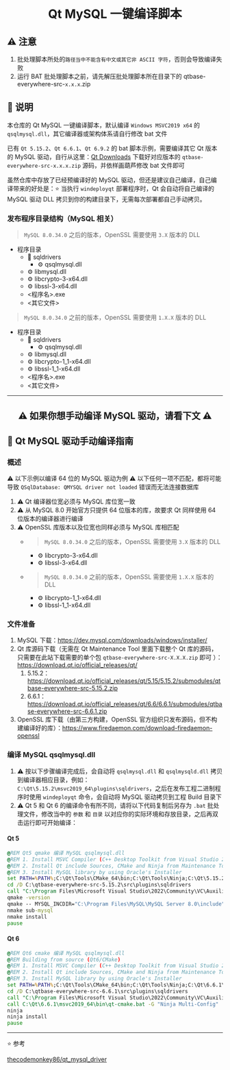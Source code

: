 <div align="center">

# Qt MySQL 一键编译脚本

</div>

## :warning: 注意

1. 批处理脚本所处的`路径当中不能含有中文或其它非 ASCII 字符`，否则会导致编译失败
2. 运行 BAT 批处理脚本之前，请先解压批处理脚本所在目录下的 qtbase-everywhere-src-`x.x.x`.zip

## :book: 说明

本仓库的 Qt MySQL 一键编译脚本，默认编译 `Windows MSVC2019 x64` 的 `qsqlmysql.dll`，其它编译器或架构体系请自行修改 bat 文件

已有 `Qt 5.15.2`、`Qt 6.6.1`、`Qt 6.9.2` 的 bat 脚本示例，需要编译其它 Qt 版本的 MySQL 驱动，自行从这里：[Qt Downloads](https://download.qt.io/archive/qt/) 下载好对应版本的 `qtbase-everywhere-src-x.x.x.zip` 源码，并依样画葫芦修改 bat 文件即可

虽然仓库中存放了已经预编译好的 MySQL 驱动，但还是建议自己编译，自己编译带来的好处是：:star: 当执行 `windeployqt` 部署程序时，Qt 会自动将自己编译的 MySQL 驱动 DLL 拷贝到你的构建目录下，无需每次部署都自己手动拷贝。

### 发布程序目录结构（MySQL 相关）

> `MySQL 8.0.34.0` 之后的版本，OpenSSL 需要使用 `3.X` 版本的 DLL

- 程序目录
  - :open_file_folder: sqldrivers
    - :gear: qsqlmysql.dll
  - :gear: libmysql.dll
  - :gear: libcrypto-3-x64.dll
  - :gear: libssl-3-x64.dll
  - <程序名>.exe
  - <其它文件>

> `MySQL 8.0.34.0` 之前的版本，OpenSSL 需要使用 `1.X.X` 版本的 DLL

- 程序目录
  - :open_file_folder: sqldrivers
    - :gear: qsqlmysql.dll
  - :gear: libmysql.dll
  - :gear: libcrypto-1_1-x64.dll
  - :gear: libssl-1_1-x64.dll
  - <程序名>.exe
  - <其它文件>

----------

<div align="center">

## :warning: 如果你想手动编译 MySQL 驱动，请看下文 :warning:

</div>

## :compass: Qt MySQL 驱动手动编译指南

### 概述

:warning: 以下示例以编译 64 位的 MySQL 驱动为例
:warning: 以下任何一项不匹配，都将可能导致 `QSqlDatabase: QMYSQL driver not loaded` 错误而无法连接数据库

1. :warning: Qt 编译器位宽必须与 MySQL 库位宽一致
2. :warning: 从 MySQL 8.0 开始官方只提供 64 位版本的库，故要求 Qt 同样使用 64 位版本的编译器进行编译
3. :warning: OpenSSL 库版本以及位宽也同样必须与 MySQL 库相匹配
   - > `MySQL 8.0.34.0` 之后的版本，OpenSSL 需要使用 `3.X` 版本的 DLL
     - :gear: libcrypto-3-x64.dll
     - :gear: libssl-3-x64.dll
   - > `MySQL 8.0.34.0` 之前的版本，OpenSSL 需要使用 `1.X.X` 版本的 DLL
     - :gear: libcrypto-1_1-x64.dll
     - :gear: libssl-1_1-x64.dll

### 文件准备

1. MySQL 下载：https://dev.mysql.com/downloads/windows/installer/
2. Qt 库源码下载（无需在 Qt Maintenance Tool 里面下载整个 Qt 库的源码，只需要在此站下载需要的单个包 `qtbase-everywhere-src-X.X.X.zip` 即可 ）：https://download.qt.io/official_releases/qt/
   1. 5.15.2：https://download.qt.io/official_releases/qt/5.15/5.15.2/submodules/qtbase-everywhere-src-5.15.2.zip
   2. 6.6.1：https://download.qt.io/official_releases/qt/6.6/6.6.1/submodules/qtbase-everywhere-src-6.6.1.zip
3. OpenSSL 库下载（由第三方构建，OpenSSL 官方组织只发布源码，但不构建编译好的库）：https://www.firedaemon.com/download-firedaemon-openssl

### 编译 MySQL qsqlmysql.dll

1. :warning: 按以下步骤编译完成后，会自动将 `qsqlmysql.dll` 和 `qsqlmysqld.dll` 拷贝到编译器相应目录，例如：`C:\Qt\5.15.2\msvc2019_64\plugins\sqldrivers`，之后在发布工程二进制程序时使用 `windeployqt` 命令，会自动将 MySQL 驱动拷贝到工程 Build 目录下
2. :warning: Qt 5 和 Qt 6 的编译命令有所不同，请将以下代码复制后另存为 `.bat` 批处理文件，修改当中的 `参数` 和 `目录` 以对应你的实际环境和存放目录，之后再双击运行即可开始编译：

#### Qt 5

```bat
@REM Qt5 qmake 编译 MySQL qsqlmysql.dll
@REM 1. Install MSVC Compiler (C++ Desktop Toolkit from Visual Studio 2022 Setup)
@REM 2. Install Qt include Sources, CMake and Ninja from Maintenance Tool
@REM 3. Install MySQL library by using Oracle's Installer
set PATH=%PATH%;C:\Qt\Tools\CMake_64\bin;C:\Qt\Tools\Ninja;C:\Qt\5.15.2\msvc2019_64\bin
cd /D C:\qtbase-everywhere-src-5.15.2\src\plugins\sqldrivers
call "C:\Program Files\Microsoft Visual Studio\2022\Community\VC\Auxiliary\Build\vcvarsall.bat" x64
qmake -version
qmake -- MYSQL_INCDIR="C:\Program Files\MySQL\MySQL Server 8.0\include" MYSQL_LIBDIR="C:\Program Files\MySQL\MySQL Server 8.0\lib"
nmake sub-mysql
nmake install
pause
```

#### Qt 6

```bat
@REM Qt6 cmake 编译 MySQL qsqlmysql.dll
@REM Building from source (Qt6/CMake)
@REM 1. Install MSVC Compiler (C++ Desktop Toolkit from Visual Studio 2022 Setup)
@REM 2. Install Qt include Sources, CMake and Ninja from Maintenance Tool
@REM 3. Install MySQL library by using Oracle's Installer
set PATH=%PATH%;C:\Qt\Tools\CMake_64\bin;C:\Qt\Tools\Ninja;C:\Qt\6.6.1\msvc2019_64\bin
cd /D C:\qtbase-everywhere-src-6.6.1\src\plugins\sqldrivers
call "C:\Program Files\Microsoft Visual Studio\2022\Community\VC\Auxiliary\Build\vcvarsall.bat" x64
call C:\Qt\6.6.1\msvc2019_64\bin\qt-cmake.bat -G "Ninja Multi-Config" . -DMySQL_INCLUDE_DIR="C:\Program Files\MySQL\MySQL Server 8.0\include" -DMySQL_LIBRARY="C:\Program Files\MySQL\MySQL Server 8.0\lib\libmysql.lib" -DCMAKE_INSTALL_PREFIX="C:\Qt\6.6.1\msvc2019_64" -DCMAKE_CONFIGURATION_TYPES=Release;Debug
ninja
ninja install
pause
```

----------

:star: 参考

[thecodemonkey86/qt_mysql_driver](https://github.com/thecodemonkey86/qt_mysql_driver)
